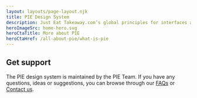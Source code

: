 ```yaml
---
layout: layouts/page-layout.njk
title: PIE Design System
description: Just Eat Takeaway.com’s global principles for interfaces and experiences
heroImageSrc: home-hero.svg
heroCtaTitle: More about PIE
heroCtaHref: /all-about-pie/what-is-pie
---
```



## Get support

The PIE design system is maintained by the PIE Team. If you have any questions, ideas or suggestions, you can browse through our [FAQs](/support/faq) or [Contact us](/support/contact-us).
